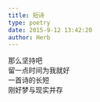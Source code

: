```yaml
---  
title: 短诗  
type: poetry  
date: 2015-9-12 13:42:20  
author: Herb    
---  
```

那么坚持吧    
留一点时间为我就好    
一首诗的长短    
刚好梦与现实并存